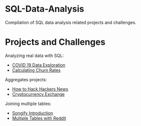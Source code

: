 # SQL-Data-Analysis
Compilation of SQL data analysis related projects and challenges.

# Projects and Challenges 

Analyzing real data with SQL: 
- [COVID 19 Data Exploration](https://github.com/minivia/SQL-Data-Analysis/tree/main/Analyzing%20Real%20Data/COVID%2019%20Data%20Exploration)
- [Calculating Churn Rates](https://github.com/minivia/SQL-Data-Analysis/tree/main/Analyzing%20Real%20Data/Calculating%20Churn%20Rates)

Aggregates projects: 
- [How to Hack Hackers News](https://github.com/minivia/SQL-Data-Analysis/tree/main/Aggregates%20Projects/How%20to%20Hack%20Hackers%20News)
- [Cryptocurrency Exchange](https://github.com/minivia/SQL-Data-Analysis/tree/main/Aggregates%20Projects/Cryptocurrency%20Exchange)

Joining multiple tables: 
- [Songify Introduction](https://github.com/minivia/SQL-Data-Analysis/tree/main/Joining%20Multiple%20Tables/Songify)
- [Multiple Tables with Reddit](https://github.com/minivia/SQL-Data-Analysis/tree/main/Joining%20Multiple%20Tables/Reddit)


